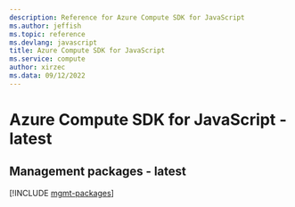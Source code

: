 ```yaml
---
description: Reference for Azure Compute SDK for JavaScript
ms.author: jeffish
ms.topic: reference
ms.devlang: javascript
title: Azure Compute SDK for JavaScript
ms.service: compute
author: xirzec
ms.data: 09/12/2022
---
```

# Azure Compute SDK for JavaScript - latest

## Management packages - latest
[!INCLUDE [mgmt-packages](compute-mgmt-index.md)]